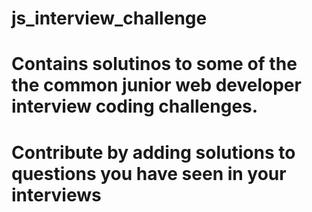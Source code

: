 # js_interview_challenge
# Contains solutinos to some of the the common junior web developer interview coding challenges. 
# Contribute by adding solutions to questions you have seen in your interviews 
